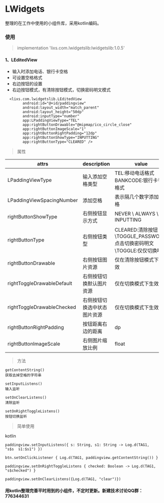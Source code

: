 # LWidgets
整理的在工作中使用的小组件库，采用kotlin编码。

### 使用
> implementation 'lixs.com.lwidgetslib:lwidgetslib:1.0.5'

#### 1、LEditedView
- 输入时添加电话、银行卡空格
- 可设置空格格式
- 右边按钮的设置
- 右边按钮模式，有清除按钮模式，切换密码明文模式
```
  <lixs.com.lwidgetslib.LEditedView
        android:id="@+id/paddingview"
        android:layout_width="match_parent"
        android:layout_height="50dp"
        android:inputType="number"
        app:LPaddingViewType="TEL"
        app:rightButtonDrawable="@mipmap/ico_circle_close"
        app:rightButtonImageScale="1"
        app:rightButtonRightPadding="12dp"
        app:rightButtonShowType="INPUTTING"
        app:rightButtonType="CLEARED" />
```
> 属性

attrs | description |  value
---|---|---
LPaddingViewType | 输入添加空格类型 | TEL:移动电话格式  BANKCODE:银行卡号格式
LPaddingViewSpacingNumber | 添加空格 | 表示隔几个数字添加空格
rightButtonShowType | 右侧按钮显示方式 | NEVER \ ALWAYS \   INPUTTING
rightButtonType|右侧按钮类型|CLEARED:清除按钮\TOGGLE_PASSWORD:点击切换密码明文\TOGGLE:仅仅切换响应
rightButtonDrawable|右侧按钮图片资源|仅在清除按钮模式下生效
rightToggleDrawableDefault|右侧按钮切换默认图片资源|仅在切换模式下生效
rightToggleDrawableChecked|右侧按钮切换选中状态图片资源|仅在切换模式下生效
rightButtonRightPadding|按钮距离右边的距离|dp
rightButtonImageScale|右侧图片缩放比例|float

> 方法

```
getContentString()
获取去掉空格的字符串
```
```
setInputListens()
输入监听
```

```
setOnClearListens()
清除监听
```
```
setOnRightToggleListens()
按钮切换监听
```
> 简单使用

kotlin

```
paddingview.setInputListens({ s: String, s1: String -> Log.d(TAG1, "s$s  s1:$s1") })

btn.setOnClickListener { Log.d(TAG1, paddingview.getContentString()) }

paddingview.setOnRightToggleListens { checked: Boolean -> Log.d(TAG1, "s$checked") }

paddingview.setOnClearListens({Log.d(TAG1, "clear")})
```
####  **用kotlin整理完善平时用到的小组件，不定时更新。新建技术讨论QQ群：776344631**




